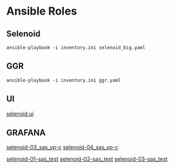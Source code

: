 # Ansible Roles

## Selenoid

`ansible-playbook -i inventory.ini selenoid_big.yaml`

## GGR

`ansible-playbook -i inventory.ini ggr.yaml`

## UI

[selenoid ui](http://selenoid-01-sas.sas.yp-c.yandex.net:8080/#/)

## GRAFANA

[selenoid-03_sas_yp-c](https://grafana.vertis.yandex-team.ru/d/000000038/host-stats?refresh=30s&orgId=1&var-host=selenoid-03_sas_yp-c_yandex_net)
[selenoid-04_sas_yp-c](https://grafana.vertis.yandex-team.ru/d/000000038/host-stats?refresh=30s&orgId=1&var-host=selenoid-04_sas_yp-c_yandex_net)

[selenoid-01-sas_test](https://grafana.vertis.yandex-team.ru/d/000000038/host-stats?refresh=30s&orgId=1&var-host=selenoid-01-sas_test_vertis_yandex_net)
[selenoid-02-sas_test](https://grafana.vertis.yandex-team.ru/d/000000038/host-stats?refresh=30s&orgId=1&var-host=selenoid-02-sas_test_vertis_yandex_net)
[selenoid-03-sas_test](https://grafana.vertis.yandex-team.ru/d/000000038/host-stats?refresh=30s&orgId=1&var-host=selenoid-03-sas_test_vertis_yandex_net)
